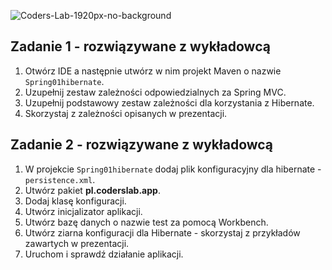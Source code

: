 ![Coders-Lab-1920px-no-background](https://user-images.githubusercontent.com/152855/73064373-5ed69780-3ea1-11ea-8a71-3d370a5e7dd8.png)


## Zadanie 1 - rozwiązywane z wykładowcą

1. Otwórz IDE  a następnie utwórz w nim projekt Maven o nazwie `Spring01hibernate`.
2. Uzupełnij zestaw zależności odpowiedzialnych za Spring MVC.
3. Uzupełnij podstawowy zestaw zależności dla korzystania z Hibernate.
4. Skorzystaj z zależności opisanych w prezentacji. 


## Zadanie 2 - rozwiązywane z wykładowcą

1. W projekcie `Spring01hibernate` dodaj plik konfiguracyjny dla hibernate -  `persistence.xml`.
2. Utwórz pakiet **pl.coderslab.app**.
3. Dodaj klasę konfiguracji.
4. Utwórz inicjalizator aplikacji.
5. Utwórz bazę danych o nazwie test za pomocą Workbench.
6. Utwórz ziarna konfiguracji dla Hibernate - skorzystaj z przykładów zawartych w prezentacji.
5. Uruchom i sprawdź działanie aplikacji.
